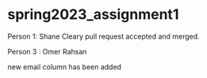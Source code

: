 # spring2023_assignment1

Person 1: Shane Cleary
pull request accepted and merged. 


Person 3 : Omer Rahsan

new email column has been added


